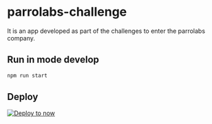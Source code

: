 # parrolabs-challenge
It is an app developed as part of the challenges to enter the parrolabs company.

## Run in mode develop
```sh
npm run start
```

## Deploy
[![Deploy to now](https://deploy.now.sh/static/button.svg)](https://github.com/juandav/parrolabs-challenge)